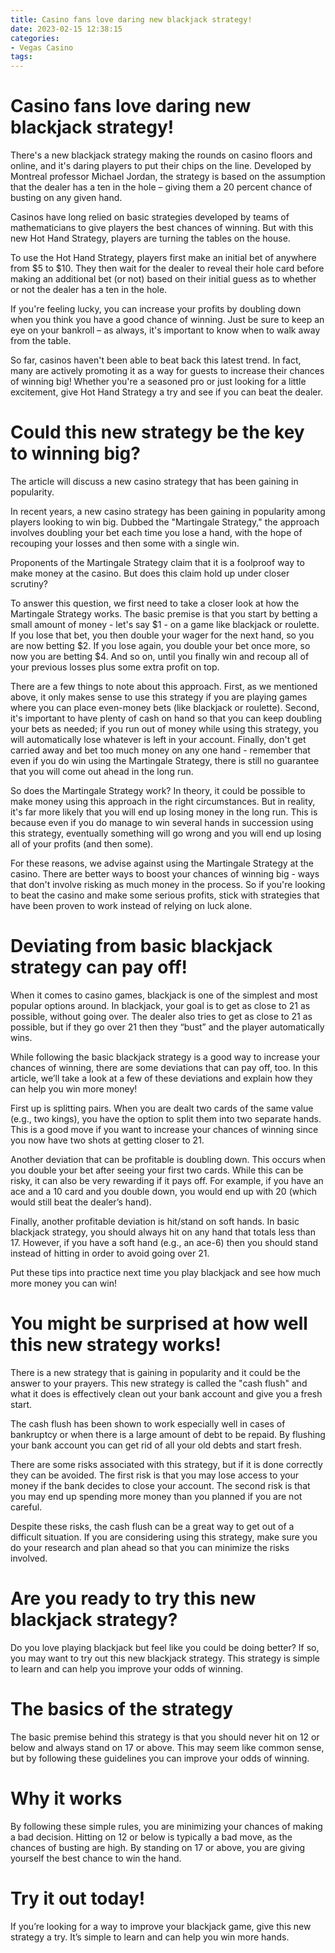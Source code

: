 ```yaml
---
title: Casino fans love daring new blackjack strategy!
date: 2023-02-15 12:38:15
categories:
- Vegas Casino
tags:
---
```



#  Casino fans love daring new blackjack strategy!

There's a new blackjack strategy making the rounds on casino floors and online, and it's daring players to put their chips on the line. Developed by Montreal professor Michael Jordan, the strategy is based on the assumption that the dealer has a ten in the hole – giving them a 20 percent chance of busting on any given hand.

Casinos have long relied on basic strategies developed by teams of mathematicians to give players the best chances of winning. But with this new Hot Hand Strategy, players are turning the tables on the house.

To use the Hot Hand Strategy, players first make an initial bet of anywhere from $5 to $10. They then wait for the dealer to reveal their hole card before making an additional bet (or not) based on their initial guess as to whether or not the dealer has a ten in the hole.

If you're feeling lucky, you can increase your profits by doubling down when you think you have a good chance of winning. Just be sure to keep an eye on your bankroll – as always, it's important to know when to walk away from the table.

So far, casinos haven't been able to beat back this latest trend. In fact, many are actively promoting it as a way for guests to increase their chances of winning big! Whether you're a seasoned pro or just looking for a little excitement, give Hot Hand Strategy a try and see if you can beat the dealer.

#  Could this new strategy be the key to winning big?

The article will discuss a new casino strategy that has been gaining in popularity.

In recent years, a new casino strategy has been gaining in popularity among players looking to win big. Dubbed the "Martingale Strategy," the approach involves doubling your bet each time you lose a hand, with the hope of recouping your losses and then some with a single win.

Proponents of the Martingale Strategy claim that it is a foolproof way to make money at the casino. But does this claim hold up under closer scrutiny?

To answer this question, we first need to take a closer look at how the Martingale Strategy works. The basic premise is that you start by betting a small amount of money - let's say $1 - on a game like blackjack or roulette. If you lose that bet, you then double your wager for the next hand, so you are now betting $2. If you lose again, you double your bet once more, so now you are betting $4. And so on, until you finally win and recoup all of your previous losses plus some extra profit on top.

There are a few things to note about this approach. First, as we mentioned above, it only makes sense to use this strategy if you are playing games where you can place even-money bets (like blackjack or roulette). Second, it's important to have plenty of cash on hand so that you can keep doubling your bets as needed; if you run out of money while using this strategy, you will automatically lose whatever is left in your account. Finally, don't get carried away and bet too much money on any one hand - remember that even if you do win using the Martingale Strategy, there is still no guarantee that you will come out ahead in the long run.

So does the Martingale Strategy work? In theory, it could be possible to make money using this approach in the right circumstances. But in reality, it's far more likely that you will end up losing money in the long run. This is because even if you do manage to win several hands in succession using this strategy, eventually something will go wrong and you will end up losing all of your profits (and then some).

For these reasons, we advise against using the Martingale Strategy at the casino. There are better ways to boost your chances of winning big - ways that don't involve risking as much money in the process. So if you're looking to beat the casino and make some serious profits, stick with strategies that have been proven to work instead of relying on luck alone.

#  Deviating from basic blackjack strategy can pay off!

When it comes to casino games, blackjack is one of the simplest and most popular options around. In blackjack, your goal is to get as close to 21 as possible, without going over. The dealer also tries to get as close to 21 as possible, but if they go over 21 then they “bust” and the player automatically wins.

While following the basic blackjack strategy is a good way to increase your chances of winning, there are some deviations that can pay off, too. In this article, we’ll take a look at a few of these deviations and explain how they can help you win more money!

First up is splitting pairs. When you are dealt two cards of the same value (e.g., two kings), you have the option to split them into two separate hands. This is a good move if you want to increase your chances of winning since you now have two shots at getting closer to 21.

Another deviation that can be profitable is doubling down. This occurs when you double your bet after seeing your first two cards. While this can be risky, it can also be very rewarding if it pays off. For example, if you have an ace and a 10 card and you double down, you would end up with 20 (which would still beat the dealer’s hand).

Finally, another profitable deviation is hit/stand on soft hands. In basic blackjack strategy, you should always hit on any hand that totals less than 17. However, if you have a soft hand (e.g., an ace-6) then you should stand instead of hitting in order to avoid going over 21.

Put these tips into practice next time you play blackjack and see how much more money you can win!

#  You might be surprised at how well this new strategy works!

There is a new strategy that is gaining in popularity and it could be the answer to your prayers. This new strategy is called the "cash flush" and what it does is effectively clean out your bank account and give you a fresh start.

The cash flush has been shown to work especially well in cases of bankruptcy or when there is a large amount of debt to be repaid. By flushing your bank account you can get rid of all your old debts and start fresh.

There are some risks associated with this strategy, but if it is done correctly they can be avoided. The first risk is that you may lose access to your money if the bank decides to close your account. The second risk is that you may end up spending more money than you planned if you are not careful.

Despite these risks, the cash flush can be a great way to get out of a difficult situation. If you are considering using this strategy, make sure you do your research and plan ahead so that you can minimize the risks involved.

#  Are you ready to try this new blackjack strategy?

Do you love playing blackjack but feel like you could be doing better? If so, you may want to try out this new blackjack strategy. This strategy is simple to learn and can help you improve your odds of winning.

# The basics of the strategy

The basic premise behind this strategy is that you should never hit on 12 or below and always stand on 17 or above. This may seem like common sense, but by following these guidelines you can improve your odds of winning.

# Why it works

By following these simple rules, you are minimizing your chances of making a bad decision. Hitting on 12 or below is typically a bad move, as the chances of busting are high. By standing on 17 or above, you are giving yourself the best chance to win the hand.

# Try it out today!

If you’re looking for a way to improve your blackjack game, give this new strategy a try. It’s simple to learn and can help you win more hands.